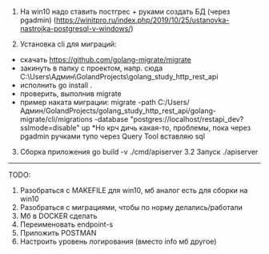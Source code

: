 1. На win10 надо ставить постгрес + руками создать БД (через pgadmin)
(https://winitpro.ru/index.php/2019/10/25/ustanovka-nastrojka-postgresql-v-windows/)


2. Установка cli для миграций:
- скачать https://github.com/golang-migrate/migrate
- закинуть в папку с проектом, напр. сюда C:\Users\Админ\GolandProjects\golang_study_http_rest_api
- исполнить go install .
- проверить, выполнив migrate
- пример наката миграции: migrate -path C:/Users/Админ/GolandProjects/golang_study_http_rest_api/golang-migrate/cli/migrations -database "postgres://localhost/restapi_dev?sslmode=disable" up
*Но крч дичь какая-то, проблемы, пока через pgadmin ручками тупо через Query Tool вставляю sql


3. Сборка приложения go build -v ./cmd/apiserver
3.2 Запуск  ./apiserver
--------------
TODO:
1. Разобраться с MAKEFILE для win10, мб аналог есть для сборки на win10
2. Разобраться с миграциями, чтобы по норму делались/работали
3. Мб в DOCKER сделать
4. Переименовать endpoint-s
5. Приложить POSTMAN
6. Настроить уровень логирования (вместо info мб другое)